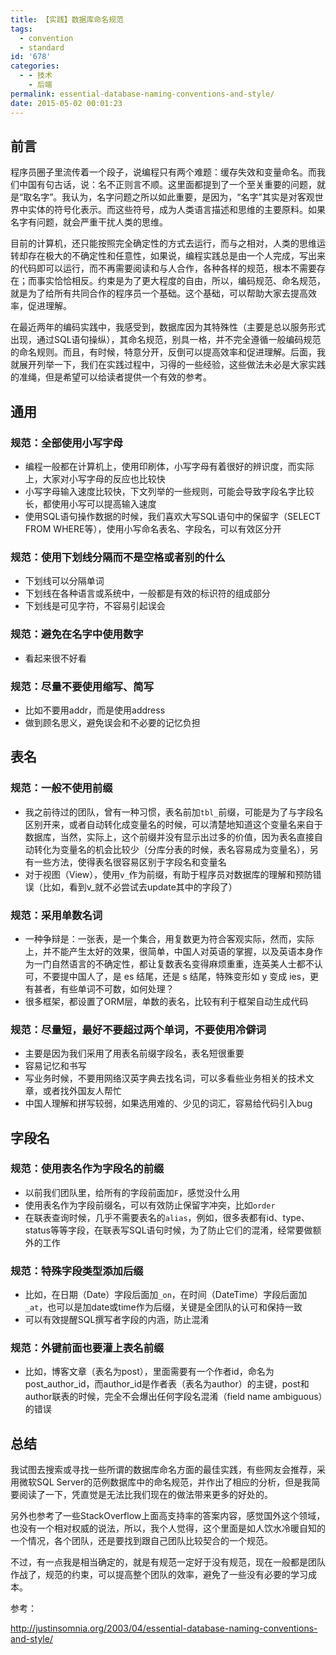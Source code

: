 ```yaml
---
title: 【实践】数据库命名规范
tags:
  - convention
  - standard
id: '678'
categories:
  - - 技术
    - 后端
permalink: essential-database-naming-conventions-and-style/
date: 2015-05-02 00:01:23
---
```


## 前言

程序员圈子里流传着一个段子，说编程只有两个难题：缓存失效和变量命名。而我们中国有句古话，说：名不正则言不顺。这里面都提到了一个至关重要的问题，就是“取名字”。我认为，名字问题之所以如此重要，是因为，“名字”其实是对客观世界中实体的符号化表示。而这些符号，成为人类语言描述和思维的主要原料。如果名字有问题，就会严重干扰人类的思维。
<!-- more -->
目前的计算机，还只能按照完全确定性的方式去运行，而与之相对，人类的思维运转却存在极大的不确定性和任意性，如果说，编程实践总是由一个人完成，写出来的代码即可以运行，而不再需要阅读和与人合作，各种各样的规范，根本不需要存在；而事实恰恰相反。约束是为了更大程度的自由，所以，编码规范、命名规范，就是为了给所有共同合作的程序员一个基础。这个基础，可以帮助大家去提高效率，促进理解。

在最近两年的编码实践中，我感受到，数据库因为其特殊性（主要是总以服务形式出现，通过SQL语句操纵），其命名规范，别具一格，并不完全遵循一般编码规范的命名规则。而且，有时候，特意分开，反倒可以提高效率和促进理解。后面，我就展开列举一下，我们在实践过程中，习得的一些经验，这些做法未必是大家实践的准绳，但是希望可以给读者提供一个有效的参考。

## 通用

### 规范：全部使用小写字母

*   编程一般都在计算机上，使用印刷体，小写字母有着很好的辨识度，而实际上，大家对小写字母的反应也比较快
*   小写字母输入速度比较快，下文列举的一些规则，可能会导致字段名字比较长，都使用小写可以提高输入速度
*   使用SQL语句操作数据的时候，我们喜欢大写SQL语句中的保留字（SELECT FROM WHERE等），使用小写命名表名、字段名，可以有效区分开

### 规范：使用下划线分隔而不是空格或者别的什么

*   下划线可以分隔单词
*   下划线在各种语言或系统中，一般都是有效的标识符的组成部分
*   下划线是可见字符，不容易引起误会

### 规范：避免在名字中使用数字

*   看起来很不好看

### 规范：尽量不要使用缩写、简写

*   比如不要用addr，而是使用address
*   做到顾名思义，避免误会和不必要的记忆负担

## 表名

### 规范：一般不使用前缀

*   我之前待过的团队，曾有一种习惯，表名前加`tbl_`前缀，可能是为了与字段名区别开来，或者自动转化成变量名的时候，可以清楚地知道这个变量名来自于数据库，当然，实际上，这个前缀并没有显示出过多的价值，因为表名直接自动转化为变量名的机会比较少（分库分表的时候，表名容易成为变量名），另有一些方法，使得表名很容易区别于字段名和变量名
*   对于视图（View），使用`v_`作为前缀，有助于程序员对数据库的理解和预防错误（比如，看到v_就不必尝试去update其中的字段了）

### 规范：采用单数名词

*   一种争辩是：一张表，是一个集合，用复数更为符合客观实际，然而，实际上，并不能产生太好的效果，很简单，中国人对英语的掌握，以及英语本身作为一门自然语言的不确定性，都让复数表名变得麻烦重重，连英美人士都不认可，不要提中国人了，是 es 结尾，还是 s 结尾，特殊变形如 y 变成 ies，更有甚者，有些单词不可数，如何处理？
*   很多框架，都设置了ORM层，单数的表名，比较有利于框架自动生成代码

### 规范：尽量短，最好不要超过两个单词，不要使用冷僻词

*   主要是因为我们采用了用表名前缀字段名，表名短很重要
*   容易记忆和书写
*   写业务时候，不要用网络汉英字典去找名词，可以多看些业务相关的技术文章，或者找外国友人帮忙
*   中国人理解和拼写较弱，如果选用难的、少见的词汇，容易给代码引入bug

## 字段名

### 规范：使用表名作为字段名的前缀

*   以前我们团队里，给所有的字段前面加`F`，感觉没什么用
*   使用表名作为字段前缀名，可以有效防止保留字冲突，比如`order`
*   在联表查询时候，几乎不需要表名的`alias`，例如，很多表都有id、type、status等等字段，在联表写SQL语句时候，为了防止它们的混淆，经常要做额外的工作

### 规范：特殊字段类型添加后缀

*   比如，在日期（Date）字段后面加`_on`，在时间（DateTime）字段后面加`_at`，也可以是加date或time作为后缀，关键是全团队的认可和保持一致
*   可以有效提醒SQL撰写者字段的内涵，防止混淆

### 规范：外键前面也要灌上表名前缀

*   比如，博客文章（表名为post），里面需要有一个作者id，命名为 post_author_id，而author_id是作者表（表名为author）的主键，post和author联表的时候，完全不会爆出任何字段名混淆（field name ambiguous）的错误

## 总结

我试图去搜索或寻找一些所谓的数据库命名方面的最佳实践，有些网友会推荐，采用微软SQL Server的范例数据库中的命名规范，并作出了相应的分析，但是我简要阅读了一下，凭直觉是无法比我们现在的做法带来更多的好处的。

另外也参考了一些StackOverflow上面高支持率的答案内容，感觉国外这个领域，也没有一个相对权威的说法，所以，我个人觉得，这个里面是如人饮水冷暖自知的一个情况，各个团队，还是要找到跟自己团队比较契合的一个规范。

不过，有一点我是相当确定的，就是有规范一定好于没有规范，现在一般都是团队作战了，规范的约束，可以提高整个团队的效率，避免了一些没有必要的学习成本。

参考：

http://justinsomnia.org/2003/04/essential-database-naming-conventions-and-style/